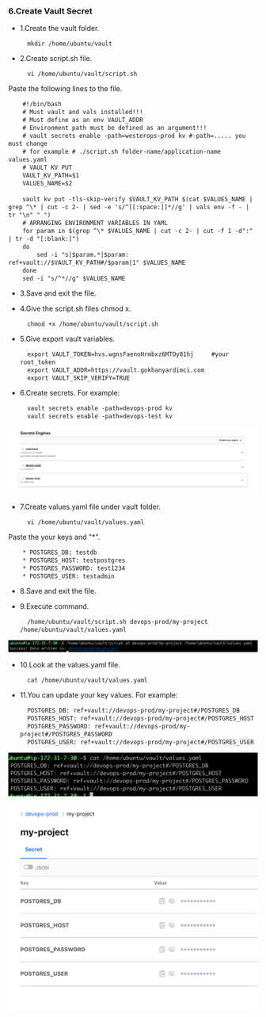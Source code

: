 ### 6.Create Vault Secret

- 1.Create the vault folder.

        mkdir /home/ubuntu/vault

- 2.Create script.sh file.

        vi /home/ubuntu/vault/script.sh

Paste the following lines to the file.

        #!/bin/bash
        # Must vault and vals installed!!!
        # Must define as an env VAULT_ADDR
        # Environment path must be defined as an argument!!!
        # vault secrets enable -path=westerops-prod kv #-path=..... you must change
        # for example # ./script.sh folder-name/application-name values.yaml
        # VAULT KV PUT
        VAULT_KV_PATH=$1
        VALUES_NAME=$2

        vault kv put -tls-skip-verify $VAULT_KV_PATH $(cat $VALUES_NAME | grep ^\* | cut -c 2- | sed -e 's/^[[:space:]]*//g' | vals env -f - | tr "\n" " ")
        # ARRANGING ENVIRONMENT VARIABLES IN YAML
        for param in $(grep ^\* $VALUES_NAME | cut -c 2- | cut -f 1 -d":" | tr -d "[:blank:]")
        do
            sed -i "s|$param.*|$param: ref+vault://$VAULT_KV_PATH#/$param|1" $VALUES_NAME
        done
        sed -i "s/^*//g" $VALUES_NAME

- 3.Save and exit the file.

- 4.Give the script.sh files chmod x.

        chmod +x /home/ubuntu/vault/script.sh

- 5.Give export vault variables.

        export VAULT_TOKEN=hvs.wgnsFaenoHrmbxz6MTOy81hj     #your root_token
        export VAULT_ADDR=https://vault.gokhanyardimci.com
        export VAULT_SKIP_VERIFY=TRUE

- 6.Create secrets. For example:

        vault secrets enable -path=devops-prod kv
        vault secrets enable -path=devops-test kv 

![alt text](https://github.com/gokhanwell/vault-vals-installation/blob/main/secret-vault.png)

- 7.Create values.yaml file under vault folder.

        vi /home/ubuntu/vault/values.yaml

Paste the your keys and "*".

        * POSTGRES_DB: testdb
        * POSTGRES_HOST: testpostgres
        * POSTGRES_PASSWORD: test1234
        * POSTGRES_USER: testadmin
    
- 8.Save and exit the file.

- 9.Execute command.

        /home/ubuntu/vault/script.sh devops-prod/my-project /home/ubuntu/vault/values.yaml

![alt text](https://github.com/gokhanwell/vault-vals-installation/blob/main/script-command-vault.png)

- 10.Look at the values.yaml file.

        cat /home/ubuntu/vault/values.yaml

- 11.You can update your key values. For example:

        POSTGRES_DB: ref+vault://devops-prod/my-project#/POSTGRES_DB
        POSTGRES_HOST: ref+vault://devops-prod/my-project#/POSTGRES_HOST
        POSTGRES_PASSWORD: ref+vault://devops-prod/my-project#/POSTGRES_PASSWORD
        POSTGRES_USER: ref+vault://devops-prod/my-project#/POSTGRES_USER 

![alt text](https://github.com/gokhanwell/vault-vals-installation/blob/main/ref-vault.png)

![alt text](https://github.com/gokhanwell/vault-vals-installation/blob/main/output-vault.png)